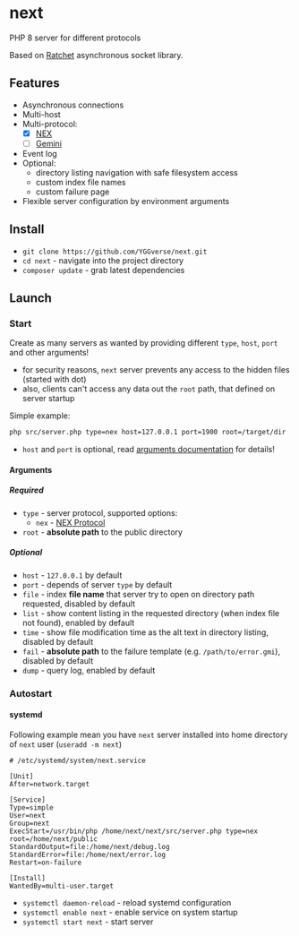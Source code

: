 # next

PHP 8 server for different protocols

Based on [Ratchet](https://github.com/ratchetphp/Ratchet) asynchronous socket library.

## Features

* Asynchronous connections
* Multi-host
* Multi-protocol:
  * [x] [NEX](https://nightfall.city/nex/info/specification.txt)
  * [ ] [Gemini](https://geminiprotocol.net)
* Event log
* Optional:
  * directory listing navigation with safe filesystem access
  * custom index file names
  * custom failure page
* Flexible server configuration by environment arguments

## Install

* `git clone https://github.com/YGGverse/next.git`
* `cd next` - navigate into the project directory
* `composer update` - grab latest dependencies

## Launch

### Start

Create as many servers as wanted by providing different `type`, `host`, `port` and other arguments!

* for security reasons, `next` server prevents any access to the hidden files (started with dot)
* also, clients can't access any data out the `root` path, that defined on server startup

Simple example:

``` bash
php src/server.php type=nex host=127.0.0.1 port=1900 root=/target/dir
```

* `host` and `port` is optional, read [arguments documentation](#arguments) for details!

#### Arguments

##### Required

* `type` - server protocol, supported options:
  * `nex` - [NEX Protocol](https://nightfall.city/nex/info/specification.txt)
* `root` - **absolute path** to the public directory

##### Optional

* `host` - `127.0.0.1` by default
* `port` - depends of server `type` by default
* `file` - index **file name** that server try to open on directory path requested, disabled by default
* `list` - show content listing in the requested directory (when index file not found), enabled by default
* `time` - show file modification time as the alt text in directory listing, disabled by default
* `fail` - **absolute path** to the failure template (e.g. `/path/to/error.gmi`), disabled by default
* `dump` - query log, enabled by default

### Autostart

#### systemd

Following example mean you have `next` server installed into home directory of `next` user (`useradd -m next`)

``` next.service
# /etc/systemd/system/next.service

[Unit]
After=network.target

[Service]
Type=simple
User=next
Group=next
ExecStart=/usr/bin/php /home/next/next/src/server.php type=nex root=/home/next/public
StandardOutput=file:/home/next/debug.log
StandardError=file:/home/next/error.log
Restart=on-failure

[Install]
WantedBy=multi-user.target
```

* `systemctl daemon-reload` - reload systemd configuration
* `systemctl enable next` - enable service on system startup
* `systemctl start next` - start server
